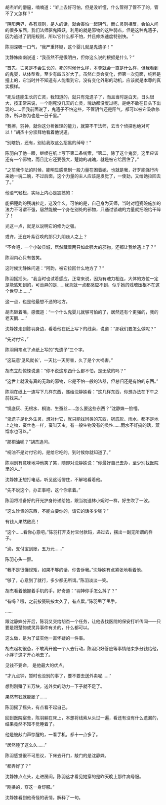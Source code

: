 胡杰听的懵逼，喃喃道：“听上去好可怕，但是没听懂，什么管得了管不了的，管不了又怎样？”

“阴阳两界，各有规则，是人的话，就会害怕一起阴气，而亡灵则相反，会怕人间的很多东西，我们法师驱鬼降妖，利用的就是邪物的这种弱点，但是这种鬼遗子，因为逃过了阴阳规则，所以它什么都不怕，并且修炼速度特别快。 ”

陈羽深吸一口气，“我严重怀疑，这个婴儿就是鬼遗子！”

沈静姝幽幽说道：“我虽然不是很明白，但你这么说的根据是什么？”

“首先，亡灵是不会生长的，死的时候什么样，本尊就会一直是什么样，但我看到的鬼婴，从体型看，至少有四五岁大了。虽然亡灵会变化，但第一次见面，纯粹是撞上的，它当时并不知道有人能看到它，没有变化外形的动机，应该就是本尊的真实模样。

“死后还能生长的亡灵，我知道的，就只有鬼遗子了，而且当时是白天，日头很大，按正常来说，一个刚死没几天的亡灵，魂劫都没度过呢，是绝不敢在日头下出现的……但我前面说了，鬼遗子不怕这些，不管阴气还是阳气，都可以被它吸收修炼，所以修为也是一日千里。”

“我擦，羽神，就你这分析推理的能力，就算不干法师，去当个侦探也绝对可以！”胡杰十分崇拜地看着他说道。

“别瞎奶，还有，别给我取这么招黑的绰号！”

陈羽白了他一眼，继续在纸上写下第二条线索，“第二，除了这个鬼婴，这里应该还有一个邪物，而且比它还要强大，楚韵的魂魄，就是被它给困住了。”

“之前我作法的时候，能明显感觉到一股力量在困着她，也就是我，好歹能强行拘来她一魂二魄，不过后面，这个力量的主人应该是发觉了，一使劲，又给她拉回去了。”

他语气轻松，实际上内心是震撼的：

能把楚韵的残魂拉走，这没什么，可怕的是，自己身为天师，当时对粗瓷碗施加的法力不可谓不强，居然能被一个身在别处的邪物，只通过锁魂的力量就把碗给干碎了！

光这一点，就足以说明它的修为之强。

或许，还在叶紫召唤的那只九阴痋人之上？

“不会吧，一个小破县城，居然藏着两只如此强大的邪物，还都让我给遇上了？”

陈羽内心只有苦笑。

这时候沈静姝问道：“阿韵，被它拉回什么地方了？”

陈羽摇摇头，“我当时也试着感应，正常来说，因为有魂力相连，大体的方位一定是能感知到的，可诡异的是……我真就一点都感应不到，似乎她的残魂压根不在这个世界上……”

这一点，也是他最想不通的地方。

胡杰砸着嘴，感慨道：“一个什么鬼婴儿就够可怕的了，居然还有个更强的，我的老天鹅……”

沈静姝走到陈羽身边，看着他在纸上写下的线索，说道：“那我们要怎么做呢？”

“先对付它，”

陈羽用笔点了点纸上写的“鬼遗子”三个字。

“这玩意‘见风就长’，一天比一天厉害，久了是个大祸害。”

胡杰立刻惊悚说道：“你不说这东西什么都不怕，是无敌的吗？”

“这世上就没有真的无敌的邪物，它是不怕一般的法器，但总归还是有怕的东西。”

陈羽在纸上一连写下几样东西，递给沈静姝看：“这几样东西，你想办法在下午之前找来。”

“锅底灰、无根水、桐油、生蚕丝……怎么要这些东西？”沈静姝一脸懵。

“鬼遗子是化外生灵，想对付它，就只能找同类的东西，锅底灰、雨水，都不是地上之物，蚕丝也一样，蚕叫天虫，有一般生物没有的灵性……雨水不好搞的话，蒸馏水也可以。”

“那桐油呢？”胡杰追问。

“桐油不是对付它的，是给它吃的。到时候你就知道了。”

陈羽别有意味地冲他笑了笑，随即对沈静姝说：“你最好自己去办，至少别找医院里的人。”

沈静姝正想打电话，听见这话愣住，不解地看着他。

“先不说这个，办正事吧，这个你拿着。”

陈羽将准备好的开光护身符递给她，跟当初送林小婉时一样，好生吹了一波。

“这么珍贵的东西，不能白要你的，请它的话多少钱？”

有钱人果然敞亮！

“这个……看你心意吧。”陈羽打开支付宝付款码，递过去，摆出一副无所谓的样子。

“滴，支付宝到账，五万元……”

陈羽心头一颤。

“我不是很懂规矩，如果不够的话，你告诉我。”沈静姝有点紧张地看着他。

“够了，心意到了就行，多少都无所谓。”陈羽淡淡一笑。

胡杰看着他握着手机的手，好奇道：“羽神你手怎么抖了？”

“有吗？哦，之前按瓷碗按太久了，有点累。”陈羽甩了甩手。

……

跟沈静姝分开后，陈羽又交给胡杰一个任务，让他去找医院的保安打听传闻——只要是跟楚韵或灵异事件有关的，什么都可以。

这么做，是为了证实他一直怀疑的一件事。

胡杰起初很怂，不敢离开他一个人去行动，陈羽只好答应等事情结束多分钱给他，小胖子这才开心地去了。

见钱不要命， 是他最大的优点。

“才九点钟，暂时也没别的事了，要不要去送外卖呢……”

想到刚赚了五万块，送外卖的动力一下子就不足了。

果然有钱就膨胀了……

陈羽摇了摇头，有点看不起自己。

回到医院宿舍，陈羽躺在床上，本想将线索从头过一遍，看还有没有什么遗漏的，结果竟然不知不觉睡着了。

他是被敲门声惊醒的，一看手机，都十一点多了。

“居然睡了这么久……”

陈羽感觉很不可思议，下床去开门，敲门的是沈静姝。

“都弄好了？”

沈静姝点点头，走进房间，陈羽这才看见她穿的是昨天晚上那件病号服。

“刚换的，穿这一身舒服。”

沈静姝看到他奇怪的表情，解释了一句。
